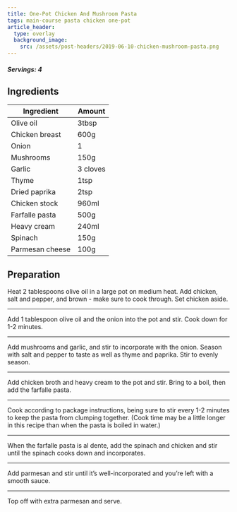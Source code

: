 ```yaml
---
title: One-Pot Chicken And Mushroom Pasta
tags: main-course pasta chicken one-pot
article_header:
  type: overlay
  background_image:
    src: /assets/post-headers/2019-06-10-chicken-mushroom-pasta.png
---
```


##### Servings: 4

## Ingredients

| Ingredient      | Amount   |
| --------------- | -------- |
| Olive oil       | 3tbsp    |
| Chicken breast  | 600g     |
| Onion           | 1        |
| Mushrooms       | 150g     |
| Garlic          | 3 cloves |
| Thyme           | 1tsp     |
| Dried paprika   | 2tsp     |
| Chicken stock   | 960ml    |
| Farfalle pasta  | 500g     |
| Heavy cream     | 240ml    |
| Spinach         | 150g     |
| Parmesan cheese | 100g     |

## Preparation

Heat 2 tablespoons olive oil in a large pot on medium heat. Add chicken, salt and pepper, and brown - make sure to cook through. Set chicken aside.

---

Add 1 tablespoon olive oil and the onion into the pot and stir. Cook down for 1-2 minutes.

---

Add mushrooms and garlic, and stir to incorporate with the onion. Season with salt and pepper to taste as well as thyme and paprika. Stir to evenly season.

---

Add chicken broth and heavy cream to the pot and stir. Bring to a boil, then add the farfalle pasta.

---

Cook according to package instructions, being sure to stir every 1-2 minutes to keep the pasta from clumping together. (Cook time may be a little longer in this recipe than when the pasta is boiled in water.)

---

When the farfalle pasta is al dente, add the spinach and chicken and stir until the spinach cooks down and incorporates.

---

Add parmesan and stir until it’s well-incorporated and you’re left with a smooth sauce.

---

Top off with extra parmesan and serve.
